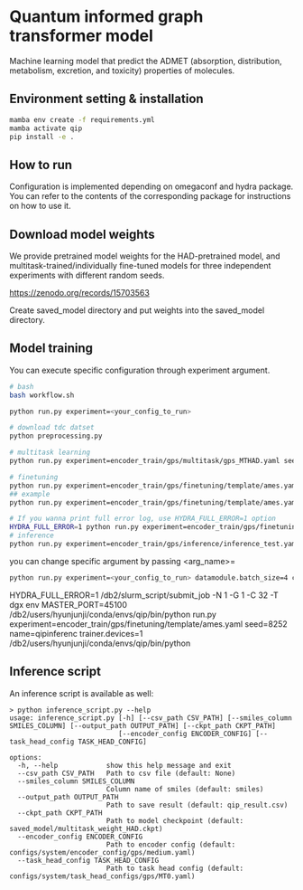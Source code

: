 # Quantum informed graph transformer model

Machine learning model that predict the ADMET (absorption, distribution, metabolism, excretion, and toxicity) properties of molecules.

## Environment setting & installation

```bash
mamba env create -f requirements.yml
mamba activate qip
pip install -e .
```

## How to run

Configuration is implemented depending on omegaconf and hydra package. 
You can refer to the contents of the corresponding package for instructions on how to use it.

## Download model weights

We provide pretrained model weights for the HAD-pretrained model, and multitask-trained/individually fine-tuned models for three independent experiments with different random seeds.

https://zenodo.org/records/15703563

Create saved_model directory and put weights into the saved_model directory.

## Model training

You can execute specific configuration through experiment argument.

```bash
# bash
bash workflow.sh

python run.py experiment=<your_config_to_run>

# download tdc datset
python preprocessing.py

# multitask learning
python run.py experiment=encoder_train/gps/multitask/gps_MTHAD.yaml seed=8272

# finetuning
python run.py experiment=encoder_train/gps/finetuning/template/ames.yaml seed=8272
## example
python run.py experiment=encoder_train/gps/finetuning/template/ames.yaml seed=8272 system.checkpoint_path=${model_dir}/multitask_weight_HAD.ckpt

# If you wanna print full error log, use HYDRA_FULL_ERROR=1 option
HYDRA_FULL_ERROR=1 python run.py experiment=encoder_train/gps/finetuning/template/ames.yaml seed=8272 system.checkpoint_path=${model_dir}/multitask_weight_HAD.ckpt
# inference
python run.py experiment=encoder_train/gps/inference/inference_test.yaml seed=8272
```

you can change specific argument by passing <arg_name>=<value>

```bash
python run.py experiment=<your_config_to_run> datamodule.batch_size=4 callbacks=early_stopping
```

HYDRA_FULL_ERROR=1 /db2/slurm_script/submit_job -N 1 -G 1 -C 32 -T dgx env MASTER_PORT=45100 /db2/users/hyunjunji/conda/envs/qip/bin/python run.py experiment=encoder_train/gps/finetuning/template/ames.yaml seed=8252 name=qipinferenc trainer.devices=1
/db2/users/hyunjunji/conda/envs/qip/bin/python

## Inference script

An inference script is available as well:

```
> python inference_script.py --help
usage: inference_script.py [-h] [--csv_path CSV_PATH] [--smiles_column SMILES_COLUMN] [--output_path OUTPUT_PATH] [--ckpt_path CKPT_PATH]
                           [--encoder_config ENCODER_CONFIG] [--task_head_config TASK_HEAD_CONFIG]

options:
  -h, --help            show this help message and exit
  --csv_path CSV_PATH   Path to csv file (default: None)
  --smiles_column SMILES_COLUMN
                        Column name of smiles (default: smiles)
  --output_path OUTPUT_PATH
                        Path to save result (default: qip_result.csv)
  --ckpt_path CKPT_PATH
                        Path to model checkpoint (default: saved_model/multitask_weight_HAD.ckpt)
  --encoder_config ENCODER_CONFIG
                        Path to encoder config (default: configs/system/encoder_config/gps/medium.yaml)
  --task_head_config TASK_HEAD_CONFIG
                        Path to task head config (default: configs/system/task_head_configs/gps/MT0.yaml)
```


